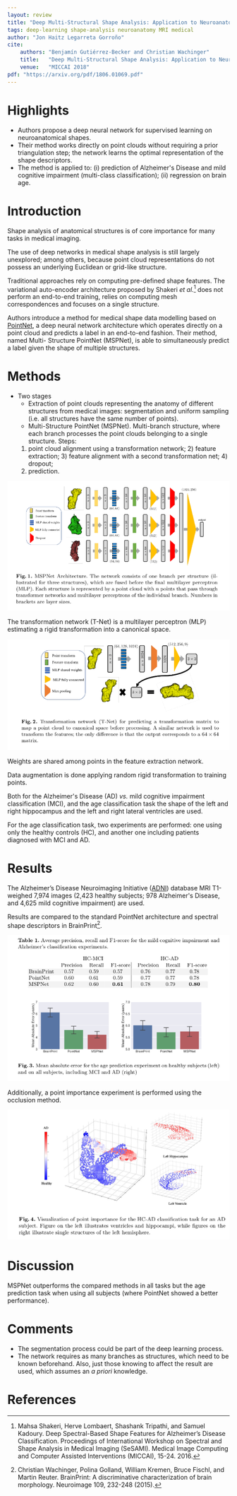 ```yaml
---
layout: review
title: "Deep Multi-Structural Shape Analysis: Application to Neuroanatomy"
tags: deep-learning shape-analysis neuroanatomy MRI medical
author: "Jon Haitz Legarreta Gorroño"
cite:
    authors: "Benjamín Gutiérrez-Becker and Christian Wachinger"
    title:   "Deep Multi-Structural Shape Analysis: Application to Neuroanatomy"
    venue:   "MICCAI 2018"
pdf: "https://arxiv.org/pdf/1806.01069.pdf"
---
```



# Highlights

- Authors propose a deep neural network for supervised learning on
neuroanatomical shapes.
- Their method works directly on point clouds without requiring a prior
triangulation step; the network learns the optimal representation of the shape
descriptors.
- The method is applied to: (i) prediction of Alzheimer's Disease and mild
cognitive impairment (multi-class classification); (ii) regression on brain age.


# Introduction

Shape analysis of anatomical structures is of core importance for many tasks in
medical imaging.

The use of deep networks in medical shape analysis is still largely unexplored;
among others, because point cloud representations do not possess an underlying
Euclidean or grid-like structure.

Traditional approaches rely on computing pre-defined shape features. The
variational auto-encoder architecture proposed by Shakeri *et al.*[^1]
does not perform an end-to-end training, relies on computing mesh
correspondences and focuses on a single structure.

Authors introduce a method for medical shape data modelling based on
[PointNet](https://vitalab.github.io/article/2018/12/20/pointnet.html),
a deep neural network architecture which operates directly on a point cloud and
predicts a label in an end-to-end fashion. Their method, named Multi-
Structure PointNet (MSPNet), is able to simultaneously predict a label given the
shape of multiple structures.


# Methods

- Two stages
  - Extraction of point clouds representing the anatomy of different structures
  from medical images: segmentation and uniform sampling (i.e. all structures
  have the same number of points).
  - Multi-Structure PointNet (MSPNet). Multi-branch structure, where each branch
  processes the point clouds belonging to a single structure. Steps:
  1) point cloud alignment using a transformation network; 2) feature
  extraction; 3) feature alignment with a second transformation net; 4) dropout;
  5) prediction.

![](/article/images/NeuroanatomyDeepMultiStructuralShapeAnalysis/Architecture.png)

The transformation network (T-Net) is a multilayer perceptron (MLP) estimating a
rigid transformation into a canonical space.

![](/article/images/NeuroanatomyDeepMultiStructuralShapeAnalysis/Transformation_network.png)

Weights are shared among points in the feature extraction network.

Data augmentation is done applying random rigid transformation to training
points.

Both for the Alzheimer's Disease (AD) *vs.* mild cognitive impairment
classification (MCI), and the age classification task the shape of the left and
right hippocampus and the left and right lateral ventricles are used.

For the age classification task, two experiments are performed: one using only
the healthy controls (HC), and another one including patients diagnosed with
MCI and AD.


# Results

The Alzheimer’s Disease Neuroimaging Initiative ([ADNI](adni.loni.usc.edu))
database MRI T1-weighed 7,974 images (2,423 healthy subjects; 978 Alzheimer's
Disease, and 4,625 mild cognitive impairment) are used.

Results are compared to the standard PointNet architecture and spectral shape
descriptors in BrainPrint[^2].

![](/article/images/NeuroanatomyDeepMultiStructuralShapeAnalysis/Classification_accuracy_results.png)

Additionally, a point importance experiment is performed using the occlusion
method.

![](/article/images/NeuroanatomyDeepMultiStructuralShapeAnalysis/Anatomy_point_importance_classification_result.png)


# Discussion

MSPNet outperforms the compared methods in all tasks but the age prediction task
when using all subjects (where PointNet showed a better performance).


# Comments

- The segmentation process could be part of the deep learning process.
- The network requires as many branches as structures, which need to be known
beforehand. Also, just those knowing to affect the result are used, which
assumes an *a priori* knowledge.


# References

[^1]: Mahsa Shakeri, Herve Lombaert, Shashank Tripathi, and Samuel Kadoury.
      Deep Spectral-Based Shape Features for Alzheimer’s Disease Classification.
      Proceedings of International Workshop on Spectral and Shape Analysis in
      Medical Imaging (SeSAMI). Medical Image Computing and Computer Assisted
      Interventions (MICCAI), 15-24. 2016.

[^2]: Christian Wachinger, Polina Golland, William Kremen, Bruce Fischl, and
      Martin Reuter. BrainPrint: A discriminative characterization of brain
      morphology. Neuroimage 109, 232-248 (2015).
